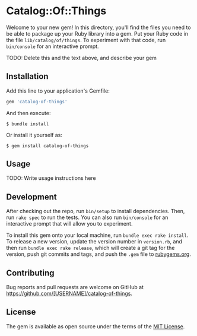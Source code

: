 # Catalog::Of::Things

Welcome to your new gem! In this directory, you'll find the files you need to be able to package up your Ruby library into a gem. Put your Ruby code in the file `lib/catalog/of/things`. To experiment with that code, run `bin/console` for an interactive prompt.

TODO: Delete this and the text above, and describe your gem

## Installation

Add this line to your application's Gemfile:

```ruby
gem 'catalog-of-things'
```

And then execute:

    $ bundle install

Or install it yourself as:

    $ gem install catalog-of-things

## Usage

TODO: Write usage instructions here

## Development

After checking out the repo, run `bin/setup` to install dependencies. Then, run `rake spec` to run the tests. You can also run `bin/console` for an interactive prompt that will allow you to experiment.

To install this gem onto your local machine, run `bundle exec rake install`. To release a new version, update the version number in `version.rb`, and then run `bundle exec rake release`, which will create a git tag for the version, push git commits and tags, and push the `.gem` file to [rubygems.org](https://rubygems.org).

## Contributing

Bug reports and pull requests are welcome on GitHub at https://github.com/[USERNAME]/catalog-of-things.


## License

The gem is available as open source under the terms of the [MIT License](https://opensource.org/licenses/MIT).
